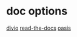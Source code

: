 # doc options

[divio](https://documentation.divio.com)
[read-the-docs](https://about.readthedocs.com/?ref=readthedocs.com)
[oasis](https://www.oasis-open.org/committees/tc_home.php?wg_abbrev=dita)

